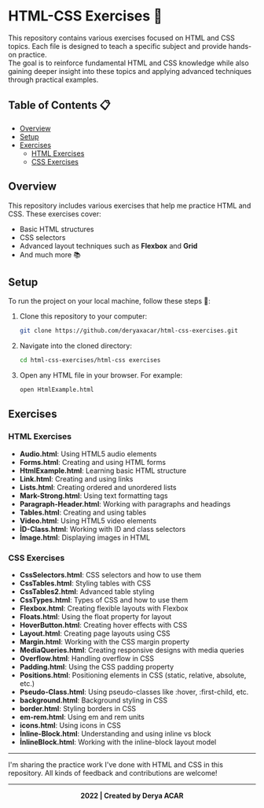 # HTML-CSS Exercises 📝

This repository contains various exercises focused on HTML and CSS topics. Each file is designed to teach a specific subject and provide hands-on practice.  
The goal is to reinforce fundamental HTML and CSS knowledge while also gaining deeper insight into these topics and applying advanced techniques through practical examples.

## Table of Contents 📋

- [Overview](#overview)
- [Setup](#setup)
- [Exercises](#exercises)
   - [HTML Exercises](#html-exercises)
   - [CSS Exercises](#css-exercises)

## Overview

This repository includes various exercises that help me practice HTML and CSS. These exercises cover:

- Basic HTML structures  
- CSS selectors  
- Advanced layout techniques such as **Flexbox** and **Grid**  
- And much more 📚

## Setup

To run the project on your local machine, follow these steps 🚀:

1. Clone this repository to your computer:
   ```sh
   git clone https://github.com/deryaxacar/html-css-exercises.git
    ```
2. Navigate into the cloned directory:
    ```sh
    cd html-css-exercises/html-css exercises
    ```
3. Open any HTML file in your browser. For example:
    ```sh
    open HtmlExample.html
    ```

## Exercises

### HTML Exercises

- **Audio.html**: Using HTML5 audio elements
- **Forms.html**: Creating and using HTML forms
- **HtmlExample.html**: Learning basic HTML structure
- **Link.html**: Creating and using links
- **Lists.html**: Creating ordered and unordered lists
- **Mark-Strong.html**: Using text formatting tags
- **Paragraph-Header.html**: Working with paragraphs and headings
- **Tables.html**: Creating and using tables
- **Video.html**: Using HTML5 video elements
- **İD-Class.html**: Working with ID and class selectors
- **İmage.html**: Displaying images in HTML

### CSS Exercises

- **CssSelectors.html**: CSS selectors and how to use them
- **CssTables.html**: Styling tables with CSS
- **CssTables2.html**: Advanced table styling
- **CssTypes.html**: Types of CSS and how to use them
- **Flexbox.html**: Creating flexible layouts with Flexbox
- **Floats.html**: Using the float property for layout
- **HoverButton.html**: Creating hover effects with CSS
- **Layout.html**: Creating page layouts using CSS
- **Margin.html**: Working with the CSS margin property
- **MediaQueries.html**: Creating responsive designs with media queries
- **Overflow.html**: Handling overflow in CSS
- **Padding.html**: Using the CSS padding property
- **Positions.html**: Positioning elements in CSS (static, relative, absolute, etc.)
- **Pseudo-Class.html**: Using pseudo-classes like :hover, :first-child, etc.
- **background.html**: Background styling in CSS
- **border.html**: Styling borders in CSS
- **em-rem.html**: Using em and rem units
- **icons.html**: Using icons in CSS
- **İnline-Block.html**: Understanding and using inline vs block
- **İnlineBlock.html**: Working with the inline-block layout model

---

I'm sharing the practice work I've done with HTML and CSS in this repository. All kinds of feedback and contributions are welcome!

---

<div align="center">
  <b>2022 | Created by Derya ACAR</b>
</div>

